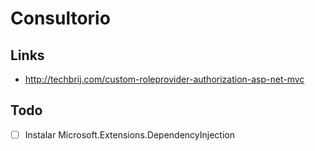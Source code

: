 # Consultorio

## Links
- http://techbrij.com/custom-roleprovider-authorization-asp-net-mvc


## Todo
- [ ] Instalar Microsoft.Extensions.DependencyInjection
